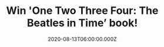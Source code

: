 ---
campaign-uuid: "c-27253f60-2e6a-460b-9515-aa273b68e92b"
type: "Competition"
category: "Gifts"
date: "2020-08-13T06:00:00.000Z"
end-date: "2020-09-13T23:59:00.000Z"
disable-form: false
is_promoted: false
has_entry_page: true
title: "Win 'One Two Three Four: The Beatles in Time’ book!"
competition-description: "<p>We have on our hands a fascinating, hilarious, kaleidoscopic\
  \ biography of the Fab Four: 'One Two Three Four: The Beatles in Time’. This book\
  \ traces the chance fusion of the four key elements that made up The Beatles: fire\
  \ (John), water (Paul), air (George) and earth (Ringo). It also tells the bizarre\
  \ and often unfortunate tales of the disparate and colourful people within their\
  \ orbit.</p>\n<p>Are you their biggest fan? Click below for a chance to win.</p>\n"
hero-header: "Win 'One Two Three Four: The Beatles in Time’ book!"
terms-confirmation: "N/A"
banner-img: "https://assets.expresslyapp.com/asset-2da2f6a9-648c-4bed-b5b9-36da40d154e9.jpg"
logo-left-href: "aaa.nme.com"
logo-left-image: "https://assets.expresslyapp.com/asset-7ceec276-8e35-4c23-8c79-263707e20304.jpg"
logo-left-title: "NME AAA"
bg-image-hero: "https://assets.expresslyapp.com/asset-fd62a996-24c6-4a3d-9a79-3e7b449c60ef.jpg"
bg-image-first: "https://assets.expresslyapp.com/asset-97164071-434a-45b0-9367-0dcde7f0b2d9.jpg"
section1-content: "<p>From the bestselling author of Ma’am Darling Craig Brown, comes\
  \ a kaleidoscopic mixture of history, etymology, diaries, autobiography, fan letters,\
  \ essays, parallel lives, party lists, charts, interviews, announcements and stories\
  \ of the Fab Four. 'One Two Three Four: The Beatles in Time’ joyfully echoes the\
  \ frenetic hurly-burly of an era.</p>\n<p>Click below and it could be yours.</p>\n"
entry-title: "Win 'One Two Three Four: The Beatles in Time’ book!"
entry-content: "<p>Enter the draw to win 'One Two Three Four: The Beatles in Time’\
  \ book by completing the form below before 23:59 on the 13th of September 2020.</p>\n"
has-winner: false
prize-description: "'One Two Three Four: The Beatles in Time’ book!"
special-conditions: "Multiple entries are allowed up to one every day.\r\n\r\nThis\
  \ competition is also available on: https://club.expressly.io/competitions/beatles-one-two-three-four-book"
country-restrictions:
- "GB"
---